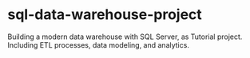# sql-data-warehouse-project
Building a modern data warehouse with SQL Server, as Tutorial project. Including ETL processes, data modeling, and analytics.
